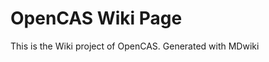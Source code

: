 OpenCAS Wiki Page
======================

This is the Wiki project of OpenCAS.
Generated with MDwiki
